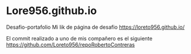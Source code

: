 # Lore956.github.io
Desafio-portafolio
Mi lik de página de desafio
https://loreto956.github.io/

El commit realizado a uno de mis compañero es el siguiente https://github.com/Loreto956/repoRobertoContreras
